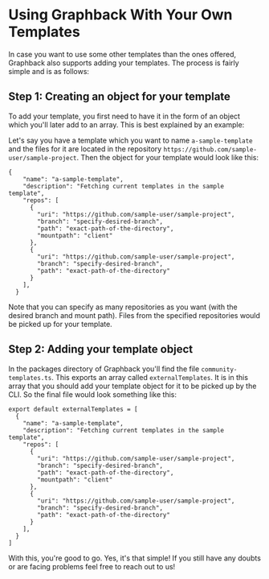 # Using Graphback With Your Own Templates

In case you want to use some other templates than the ones offered, Graphback also supports adding your templates. The process is fairly simple and is as follows:

## Step 1: Creating an object for your template

To add your template, you first need to have it in the form of an object which you'll later add to an array. This is best explained by an example:

Let's say you have a template which you want to name `a-sample-template` and the files for it are located in the repository `https://github.com/sample-user/sample-project`. Then the object for your template would look like this:

```
{
    "name": "a-sample-template",
    "description": "Fetching current templates in the sample template",
    "repos": [
      {
        "uri": "https://github.com/sample-user/sample-project",
        "branch": "specify-desired-branch",
        "path": "exact-path-of-the-directory",
        "mountpath": "client"
      },
      {
        "uri": "https://github.com/sample-user/sample-project",
        "branch": "specify-desired-branch",
        "path": "exact-path-of-the-directory"
      }
    ],
  }
```

Note that you can specify as many repositories as you want (with the desired branch and mount path). Files from the specified repositories would be picked up for your template.

## Step 2: Adding your template object

In the packages directory of Graphback you'll find the file `community-templates.ts`. This exports an array called `externalTemplates`. It is in this array that you should add your template object for it to be picked up by the CLI. So the final file would look something like this:

```
export default externalTemplates = [
  {
    "name": "a-sample-template",
    "description": "Fetching current templates in the sample template",
    "repos": [
      {
        "uri": "https://github.com/sample-user/sample-project",
        "branch": "specify-desired-branch",
        "path": "exact-path-of-the-directory",
        "mountpath": "client"
      },
      {
        "uri": "https://github.com/sample-user/sample-project",
        "branch": "specify-desired-branch",
        "path": "exact-path-of-the-directory"
      }
    ],
  }
]
```

With this, you're good to go. Yes, it's that simple! If you still have any doubts or are facing problems feel free to reach out to us!
